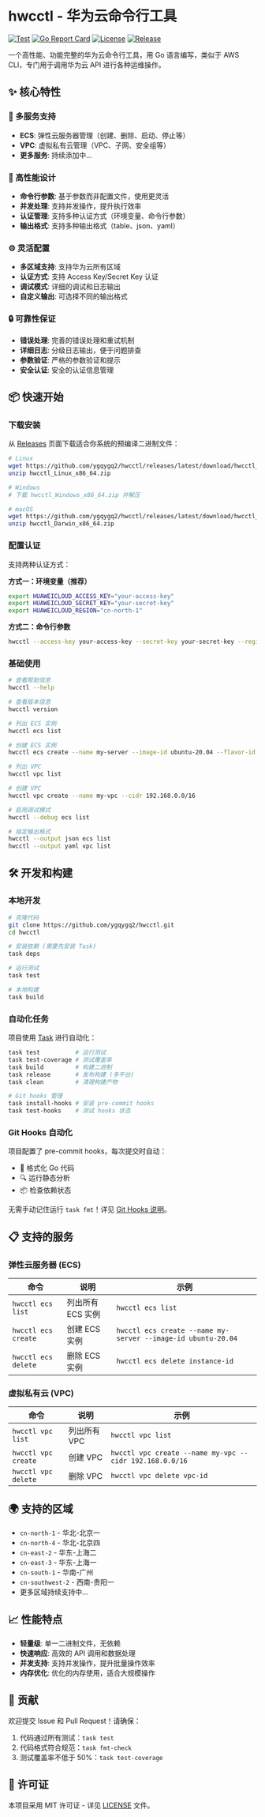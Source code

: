 # hwcctl - 华为云命令行工具

[![Test](https://github.com/ygqygq2/hwcctl/actions/workflows/test.yml/badge.svg)](https://github.com/ygqygq2/hwcctl/actions/workflows/test.yml)
[![Go Report Card](https://goreportcard.com/badge/github.com/ygqygq2/hwcctl)](https://goreportcard.com/report/github.com/ygqygq2/hwcctl)
[![License](https://img.shields.io/github/license/ygqygq2/hwcctl)](LICENSE)
[![Release](https://img.shields.io/github/v/release/ygqygq2/hwcctl)](https://github.com/ygqygq2/hwcctl/releases)

一个高性能、功能完整的华为云命令行工具，用 Go 语言编写，类似于 AWS CLI，专门用于调用华为云 API 进行各种运维操作。

## ✨ 核心特性

### 🔧 多服务支持

- **ECS**: 弹性云服务器管理（创建、删除、启动、停止等）
- **VPC**: 虚拟私有云管理（VPC、子网、安全组等）
- **更多服务**: 持续添加中...

### 🚀 高性能设计

- **命令行参数**: 基于参数而非配置文件，使用更灵活
- **并发处理**: 支持并发操作，提升执行效率
- **认证管理**: 支持多种认证方式（环境变量、命令行参数）
- **输出格式**: 支持多种输出格式（table、json、yaml）

### ⚙️ 灵活配置

- **多区域支持**: 支持华为云所有区域
- **认证方式**: 支持 Access Key/Secret Key 认证
- **调试模式**: 详细的调试和日志输出
- **自定义输出**: 可选择不同的输出格式

### 🔒 可靠性保证

- **错误处理**: 完善的错误处理和重试机制
- **详细日志**: 分级日志输出，便于问题排查
- **参数验证**: 严格的参数验证和提示
- **安全认证**: 安全的认证信息管理

## 📦 快速开始

### 下载安装

从 [Releases](https://github.com/ygqygq2/hwcctl/releases) 页面下载适合你系统的预编译二进制文件：

```bash
# Linux
wget https://github.com/ygqygq2/hwcctl/releases/latest/download/hwcctl_Linux_x86_64.zip
unzip hwcctl_Linux_x86_64.zip

# Windows
# 下载 hwcctl_Windows_x86_64.zip 并解压

# macOS
wget https://github.com/ygqygq2/hwcctl/releases/latest/download/hwcctl_Darwin_x86_64.zip
unzip hwcctl_Darwin_x86_64.zip
```

### 配置认证

支持两种认证方式：

**方式一：环境变量（推荐）**

```bash
export HUAWEICLOUD_ACCESS_KEY="your-access-key"
export HUAWEICLOUD_SECRET_KEY="your-secret-key"
export HUAWEICLOUD_REGION="cn-north-1"
```

**方式二：命令行参数**

```bash
hwcctl --access-key your-access-key --secret-key your-secret-key --region cn-north-1 <command>
```

### 基础使用

```bash
# 查看帮助信息
hwcctl --help

# 查看版本信息
hwcctl version

# 列出 ECS 实例
hwcctl ecs list

# 创建 ECS 实例
hwcctl ecs create --name my-server --image-id ubuntu-20.04 --flavor-id s3.large.2

# 列出 VPC
hwcctl vpc list

# 创建 VPC
hwcctl vpc create --name my-vpc --cidr 192.168.0.0/16

# 启用调试模式
hwcctl --debug ecs list

# 指定输出格式
hwcctl --output json ecs list
hwcctl --output yaml vpc list
```

## 🛠️ 开发和构建

### 本地开发

```bash
# 克隆代码
git clone https://github.com/ygqygq2/hwcctl.git
cd hwcctl

# 安装依赖 (需要先安装 Task)
task deps

# 运行测试
task test

# 本地构建
task build
```

### 自动化任务

项目使用 [Task](https://taskfile.dev/) 进行自动化：

```bash
task test          # 运行测试
task test-coverage # 测试覆盖率
task build         # 构建二进制
task release       # 发布构建 (多平台)
task clean         # 清理构建产物

# Git hooks 管理
task install-hooks # 安装 pre-commit hooks
task test-hooks    # 测试 hooks 状态
```

### Git Hooks 自动化

项目配置了 pre-commit hooks，每次提交时自动：

- 🔧 格式化 Go 代码
- 🔍 运行静态分析
- 📦 检查依赖状态

无需手动记住运行 `task fmt`！详见 [Git Hooks 说明](docs/GIT_HOOKS.md)。

## 📋 支持的服务

### 弹性云服务器 (ECS)

| 命令                | 说明              | 示例                                                         |
| ------------------- | ----------------- | ------------------------------------------------------------ |
| `hwcctl ecs list`   | 列出所有 ECS 实例 | `hwcctl ecs list`                                            |
| `hwcctl ecs create` | 创建 ECS 实例     | `hwcctl ecs create --name my-server --image-id ubuntu-20.04` |
| `hwcctl ecs delete` | 删除 ECS 实例     | `hwcctl ecs delete instance-id`                              |

### 虚拟私有云 (VPC)

| 命令                | 说明         | 示例                                                    |
| ------------------- | ------------ | ------------------------------------------------------- |
| `hwcctl vpc list`   | 列出所有 VPC | `hwcctl vpc list`                                       |
| `hwcctl vpc create` | 创建 VPC     | `hwcctl vpc create --name my-vpc --cidr 192.168.0.0/16` |
| `hwcctl vpc delete` | 删除 VPC     | `hwcctl vpc delete vpc-id`                              |

## 🌍 支持的区域

- `cn-north-1` - 华北-北京一
- `cn-north-4` - 华北-北京四
- `cn-east-2` - 华东-上海二
- `cn-east-3` - 华东-上海一
- `cn-south-1` - 华南-广州
- `cn-southwest-2` - 西南-贵阳一
- 更多区域持续支持中...

## 📈 性能特点

- **轻量级**: 单一二进制文件，无依赖
- **快速响应**: 高效的 API 调用和数据处理
- **并发支持**: 支持并发操作，提升批量操作效率
- **内存优化**: 优化的内存使用，适合大规模操作

## 🤝 贡献

欢迎提交 Issue 和 Pull Request！请确保：

1. 代码通过所有测试：`task test`
2. 代码格式符合规范：`task fmt-check`
3. 测试覆盖率不低于 50%：`task test-coverage`

## 📄 许可证

本项目采用 MIT 许可证 - 详见 [LICENSE](LICENSE) 文件。
